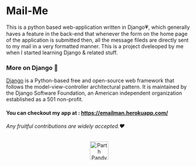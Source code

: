 # Mail-Me
This is a python based web-application written in Django:heartpulse:, which generally haves a feature in the back-end that whenever the form on the home page of the application is submitted then, all the message fileds are directly sent to my mail in a very formatted manner. This is a project dveleoped by me when I started learning Django & related stuff.

### More on Django :diamond_shape_with_a_dot_inside:
[Django](https://www.djangoproject.com/) is a Python-based free and open-source web framework that follows the model-view-controller architectural pattern. It is maintained by the Django Software Foundation, an American independent organization established as a 501 non-profit.


#### You can checkout my app at : https://emailman.herokuapp.com/
###### Any fruitful contributions are widely accepted.:heart:

<p align="center"><a  href="https://dev.to/parthpandyappp">
  <img  src="https://d2fltix0v2e0sb.cloudfront.net/dev-badge.svg" alt="Parth Pandya.'s DEV Profile" height="50" width="50">
</a></p>
